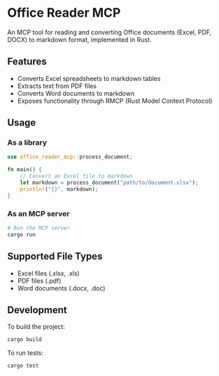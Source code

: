 # Office Reader MCP

An MCP tool for reading and converting Office documents (Excel, PDF, DOCX) to markdown format, implemented in Rust.

## Features

- Converts Excel spreadsheets to markdown tables
- Extracts text from PDF files
- Converts Word documents to markdown
- Exposes functionality through RMCP (Rust Model Context Protocol)

## Usage

### As a library

```rust
use office_reader_mcp::process_document;

fn main() {
    // Convert an Excel file to markdown
    let markdown = process_document("path/to/document.xlsx");
    println!("{}", markdown);
}
```

### As an MCP server

```bash
# Run the MCP server
cargo run
```

## Supported File Types

- Excel files (.xlsx, .xls)
- PDF files (.pdf)
- Word documents (.docx, .doc)

## Development

To build the project:

```bash
cargo build
```

To run tests:

```bash
cargo test
``` 